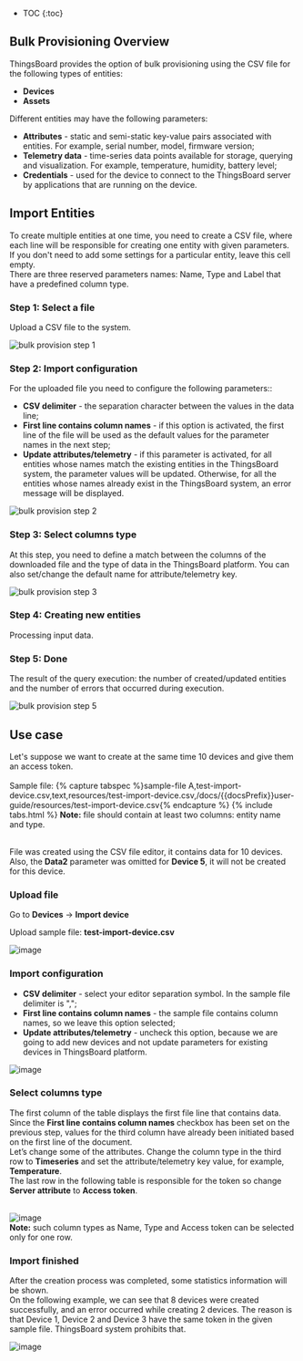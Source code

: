 
* TOC
{:toc}

## Bulk Provisioning Overview

ThingsBoard provides the option of bulk provisioning using the CSV file for the following types of entities:

 - **Devices**
 - **Assets**


Different entities may have the following parameters:

 - **Attributes** - static and semi-static key-value pairs associated with entities. For example, serial number, model, firmware version;
 - **Telemetry data** - time-series data points available for storage, querying and visualization. For example, temperature, humidity, battery level;
 - **Credentials** - used for the device to connect to the ThingsBoard server by applications that are running on the device.

## Import Entities

To create multiple entities at one time, you need to create a CSV file, where each line will be responsible for creating one entity with given parameters. <br>
If you don't need to add some settings for a particular entity, leave this cell empty.<br>
There are three reserved parameters names: Name, Type and Label that have a predefined column type.

### Step 1: Select a file

Upload a CSV file to the system.

<img data-gifffer="https://img.thingsboard.io/user-guide/bull-provisioning/bulk-provision-step-1.gif" alt="bulk provision step 1">

### Step 2: Import configuration

For the uploaded file you need to configure the following parameters::

 - **CSV delimiter** - the separation character between the values in the data line;
 - **First line contains column names** - if this option is activated, the first line of the file will be used as the default values for the parameter names in the next step;
 - **Update attributes/telemetry** -  if this parameter is activated, for all entities whose names match the existing entities in the ThingsBoard system, the parameter values will be updated. Otherwise, for all the entities whose names already exist in the ThingsBoard system, an error message will be displayed.

<img data-gifffer="https://img.thingsboard.io/user-guide/bull-provisioning/bulk-provision-step-2.gif" alt="bulk provision step 2">

### Step 3: Select columns type

At this step, you need to define a match between the columns of the downloaded file and the type of data in the ThingsBoard platform. You can also set/change the default name for attribute/telemetry key.

<img data-gifffer="https://img.thingsboard.io/user-guide/bull-provisioning/bulk-provision-step-3.gif" alt="bulk provision step 3">

### Step 4: Creating new entities

Processing input data.

### Step 5: Done

The result of the query execution: the number of created/updated entities and the number of errors that occurred during execution.

<img data-gifffer="https://img.thingsboard.io/user-guide/bull-provisioning/bulk-provision-step-5.gif" alt="bulk provision step 5">


## Use case

Let's suppose we want to create at the same time 10 devices and give them an access token.<br><br>
Sample file:
{% capture tabspec %}sample-file
A,test-import-device.csv,text,resources/test-import-device.csv,/docs/{{docsPrefix}}user-guide/resources/test-import-device.csv{% endcapture %}
{% include tabs.html %}
**Note:** file should contain at least two columns: entity name and type.<br>

<br>File was created using the CSV file editor, it contains data for 10 devices. Also, the **Data2** parameter was omitted for **Device 5**, it will not be created for this device.

###  Upload file

Go to **Devices** -> **Import device**

Upload sample file: **test-import-device.csv**

![image](https://img.thingsboard.io/user-guide/bull-provisioning/import-device-select-file.png)

###  Import configuration

 - **CSV delimiter** - select your editor separation symbol. In the sample file delimiter is ",";
 - **First line contains column names** - the sample file contains column names, so we leave this option selected;
 - **Update attributes/telemetry** - uncheck this option, because we are going to add new devices and not update parameters for existing devices in ThingsBoard platform.

![image](https://img.thingsboard.io/user-guide/bull-provisioning/import-device-config.png)

###  Select columns type

The first column of the table displays the first file line that contains data.<br>
Since the **First line contains column names** checkbox has been set on the previous step, values for the third column have already been initiated based on the first line of the document.<br>
Let’s change some of the attributes. Change the column type in the third row to **Timeseries** and set the attribute/telemetry key value, for example, **Temperature**.<br>
The last row in the following table is responsible for the token so change **Server attribute** to **Access token**. <br><br>

![image](https://img.thingsboard.io/user-guide/bull-provisioning/import-device-column-type.png)<br>
**Note:** such column types as Name, Type and Access token can be selected only for one row.

###  Import finished

After the creation process was completed, some statistics information will be shown.<br>
On the following example, we can see that 8 devices were created successfully, and an error occurred while creating 2 devices. The reason is that Device 1, Device 2 and Device 3 have the same token in the given sample file. ThingsBoard system prohibits that.

![image](https://img.thingsboard.io/user-guide/bull-provisioning/import-device-info-created.png)<br>

